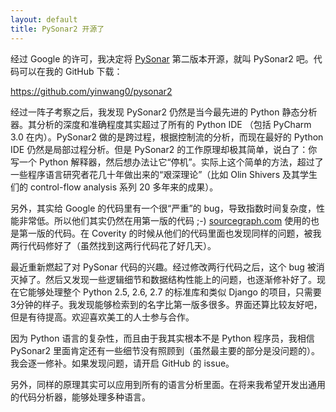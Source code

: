 ```yaml
---
layout: default
title: PySonar2 开源了
---
```


经过 Google 的许可，我决定将 <a href="http://yinwang0.wordpress.com/2010/09/12/pysonar">PySonar</a> 第二版本开源，就叫 PySonar2 吧。代码可以在我的 GitHub 下载：

<a href ="https://github.com/yinwang0/pysonar2">https://github.com/yinwang0/pysonar2</a>

经过一阵子考察之后，我发现 PySonar2 仍然是当今最先进的 Python 静态分析器。其分析的深度和准确程度其实超过了所有的 Python IDE （包括 PyCharm 3.0 在内）。PySonar2 做的是跨过程，根据控制流的分析，而现在最好的 Python IDE 仍然是局部过程分析。但是 PySonar2 的工作原理却极其简单，说白了：你写一个 Python 解释器，然后想办法让它“停机”。实际上这个简单的方法，超过了一些程序语言研究者花几十年做出来的“艰深理论”（比如 Olin Shivers 及其学生们的 control-flow analysis 系列 20 多年来的成果）。

另外，其实给 Google 的代码里有一个很“严重”的 bug，导致指数时间复杂度，性能非常低。所以他们其实仍然在用第一版的代码 ;-) <a href="http://www.sourcegraph.com">sourcegraph.com</a>  使用的也是第一版的代码。在 Coverity 的时候从他们的代码里面也发现同样的问题，被我两行代码修好了（虽然找到这两行代码花了好几天）。

最近重新燃起了对 PySonar 代码的兴趣。经过修改两行代码之后，这个 bug 被消灭掉了。然后又发现一些逻辑细节和数据结构性能上的问题，也逐渐修补好了。现在它能够处理整个 Python 2.5, 2.6, 2.7 的标准库和类似 Django 的项目，只需要3分钟的样子。我发现能够检索到的名字比第一版多很多。界面还算比较友好吧，但是有待提高。欢迎喜欢美工的人士参与合作。

因为 Python 语言的复杂性，而且由于我其实根本不是 Python 程序员，我相信 PySonar2 里面肯定还有一些细节没有照顾到（虽然最主要的部分是没问题的）。我会逐一修补。如果发现问题，请开启 GitHub 的 issue。

另外，同样的原理其实可以应用到所有的语言分析里面。在将来我希望开发出通用的代码分析器，能够处理多种语言。
